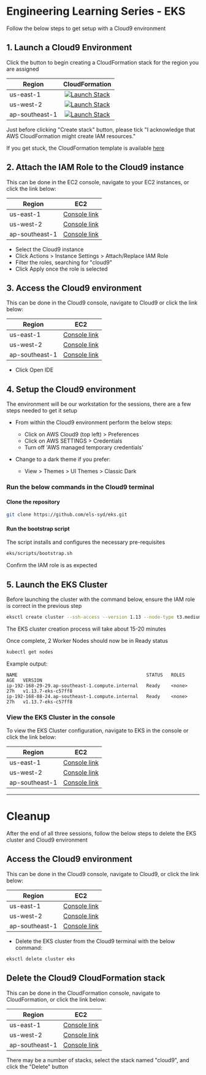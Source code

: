 # Engineering Learning Series - EKS

Follow the below steps to get setup with a Cloud9 environment

## 1. Launch a Cloud9 Environment

Click the button to begin creating a CloudFormation stack for the region you are assigned

| Region          | CloudFormation     |
| --------------- |:------------------:|
| us-east-1       | [![Launch Stack](https://s3.amazonaws.com/cloudformation-examples/cloudformation-launch-stack.png)](https://console.aws.amazon.com/cloudformation/home?region=us-east-1#/stacks/new?stackName=cloud9&templateURL=https://eks2019.s3-ap-southeast-2.amazonaws.com/cloud9-template.yml) |
| us-west-2       | [![Launch Stack](https://s3.amazonaws.com/cloudformation-examples/cloudformation-launch-stack.png)](https://console.aws.amazon.com/cloudformation/home?region=us-west-2#/stacks/new?stackName=cloud9&templateURL=https://eks2019.s3-ap-southeast-2.amazonaws.com/cloud9-template.yml) |
| ap-southeast-1  | [![Launch Stack](https://s3.amazonaws.com/cloudformation-examples/cloudformation-launch-stack.png)](https://console.aws.amazon.com/cloudformation/home?region=ap-southeast-1#/stacks/new?stackName=cloud9&templateURL=https://eks2019.s3-ap-southeast-2.amazonaws.com/cloud9-template.yml) |

Just before clicking "Create stack" button, please tick "I acknowledge that AWS CloudFormation might create IAM resources." 

If you get stuck, the CloudFormation template is available [here](https://eks2019.s3-ap-southeast-2.amazonaws.com/cloud9-template.yml)

## 2. Attach the IAM Role to the Cloud9 instance

This can be done in the EC2 console, navigate to your EC2 instances, or click the link below:

| Region          | EC2     |
| --------------- |:------------------:|
| us-east-1       | [Console link](https://us-east-1.console.aws.amazon.com/ec2/v2/home?region=us-east-1#Instances:tag:Name=cloud9;sort=instanceState) |
| us-west-2       | [Console link](https://us-west-2.console.aws.amazon.com/ec2/v2/home?region=us-west-2#Instances:tag:Name=cloud9;sort=instanceState) |
| ap-southeast-1  | [Console link](https://ap-southeast-1.console.aws.amazon.com/ec2/v2/home?region=ap-southeast-1#Instances:tag:Name=cloud9;sort=instanceState) |

 * Select the Cloud9 instance
 * Click Actions > Instance Settings > Attach/Replace IAM Role
 * Filter the roles, searching for "cloud9"
 * Click Apply once the role is selected

## 3. Access the Cloud9 environment

This can be done in the Cloud9 console, navigate to Cloud9 or click the link below:

| Region          | EC2     |
| --------------- |:------------------:|
| us-east-1       | [Console link](https://us-east-1.console.aws.amazon.com/cloud9/home?region=us-east-1) |
| us-west-2       | [Console link](https://us-west-2.console.aws.amazon.com/cloud9/home?region=us-west-2) |
| ap-southeast-1  | [Console link](https://ap-southeast-1.console.aws.amazon.com/cloud9/home?region=ap-southeast-1) |

 * Click Open IDE

## 4. Setup the Cloud9 environment

The environment will be our workstation for the sessions, there are a few steps needed to get it setup

* From within the Cloud9 environment perform the below steps:

  * Click on AWS Cloud9 (top left) > Preferences
  * Click on AWS SETTINGS > Credentials
  * Turn off 'AWS managed temporary credentials'

* Change to a dark theme if you prefer:

  * View > Themes > UI Themes > Classic Dark

### Run the below commands in the Cloud9 terminal

#### Clone the repository

```bash
git clone https://github.com/els-syd/eks.git
```

#### Run the bootstrap script

The script installs and configures the necessary pre-requisites

```bash
eks/scripts/bootstrap.sh
```

Confirm the IAM role is as expected

## 5. Launch the EKS Cluster

Before launching the cluster with the command below, ensure the IAM role is correct in the previous step

```bash
eksctl create cluster --ssh-access --version 1.13 --node-type t3.medium --name eks
```

The EKS cluster creation process will take about 15-20 minutes

Once complete, 2 Worker Nodes should now be in Ready status

```bash
kubectl get nodes
```

Example output:

```
NAME                                               STATUS   ROLES    AGE   VERSION
ip-192-168-29-29.ap-southeast-1.compute.internal   Ready    <none>   27h   v1.13.7-eks-c57ff8
ip-192-168-88-24.ap-southeast-1.compute.internal   Ready    <none>   27h   v1.13.7-eks-c57ff8
```

### View the EKS Cluster in the console

To view the EKS Cluster configuration, navigate to EKS in the console or click the link below:

| Region          | EC2     |
| --------------- |:------------------:|
| us-east-1       | [Console link](https://us-east-1.console.aws.amazon.com/eks/home?region=us-east-1#/clusters/eks) |
| us-west-2       | [Console link](https://us-west-2.console.aws.amazon.com/eks/home?region=us-west-2#/clusters/eks) |
| ap-southeast-1  | [Console link](https://ap-southeast-1.console.aws.amazon.com/eks/home?region=ap-southeast-1#/clusters/eks) |

---

# Cleanup

After the end of all three sessions, follow the below steps to delete the EKS cluster and Cloud9 environment

## Access the Cloud9 environment

This can be done in the Cloud9 console, navigate to Cloud9, or click the link below:

| Region          | EC2     |
| --------------- |:------------------:|
| us-east-1       | [Console link](https://us-east-1.console.aws.amazon.com/cloud9/home?region=us-east-1) |
| us-west-2       | [Console link](https://us-west-2.console.aws.amazon.com/cloud9/home?region=us-west-2) |
| ap-southeast-1  | [Console link](https://ap-southeast-1.console.aws.amazon.com/cloud9/home?region=ap-southeast-1) |

* Delete the EKS cluster from the Cloud9 terminal with the below command:

```bash
eksctl delete cluster eks
```

## Delete the Cloud9 CloudFormation stack

This can be done in the CloudFormation console, navigate to CloudFormation, or click the link below:

| Region          | EC2     |
| --------------- |:------------------:|
| us-east-1       | [Console link](https://us-east-1.console.aws.amazon.com/cloudformation/home?region=us-east-1) |
| us-west-2       | [Console link](https://us-west-2.console.aws.amazon.com/cloudformation/home?region=us-west-2) |
| ap-southeast-1  | [Console link](https://ap-southeast-1.console.aws.amazon.com/cloudformation/home?region=ap-southeast-1) |

There may be a number of stacks, select the stack named "cloud9", and click the "Delete" button
